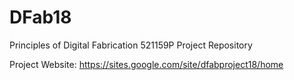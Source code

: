 # DFab18
Principles of Digital Fabrication 521159P Project Repository

Project Website: https://sites.google.com/site/dfabproject18/home

